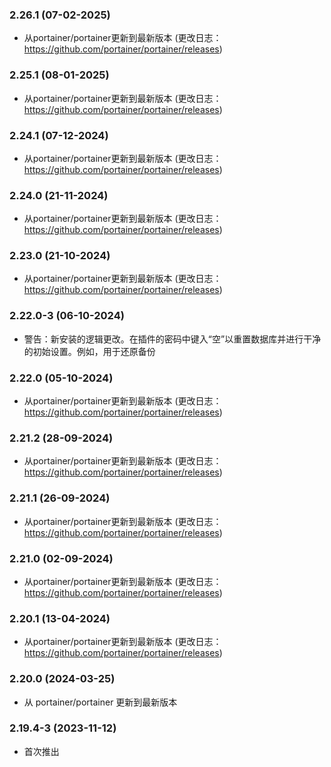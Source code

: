 ### 2.26.1 (07-02-2025)

- 从portainer/portainer更新到最新版本 (更改日志：https://github.com/portainer/portainer/releases)

### 2.25.1 (08-01-2025)
- 从portainer/portainer更新到最新版本 (更改日志：https://github.com/portainer/portainer/releases)

### 2.24.1 (07-12-2024)
- 从portainer/portainer更新到最新版本 (更改日志：https://github.com/portainer/portainer/releases)

### 2.24.0 (21-11-2024)
- 从portainer/portainer更新到最新版本 (更改日志：https://github.com/portainer/portainer/releases)

### 2.23.0 (21-10-2024)
- 从portainer/portainer更新到最新版本 (更改日志：https://github.com/portainer/portainer/releases)

### 2.22.0-3 (06-10-2024)
- 警告：新安装的逻辑更改。在插件的密码中键入“空”以重置数据库并进行干净的初始设置。例如，用于还原备份

### 2.22.0 (05-10-2024)
- 从portainer/portainer更新到最新版本 (更改日志：https://github.com/portainer/portainer/releases)

### 2.21.2 (28-09-2024)
- 从portainer/portainer更新到最新版本 (更改日志：https://github.com/portainer/portainer/releases)

### 2.21.1 (26-09-2024)
- 从portainer/portainer更新到最新版本 (更改日志：https://github.com/portainer/portainer/releases)

### 2.21.0 (02-09-2024)
- 从portainer/portainer更新到最新版本 (更改日志：https://github.com/portainer/portainer/releases)

### 2.20.1 (13-04-2024)
- 从portainer/portainer更新到最新版本 (更改日志：https://github.com/portainer/portainer/releases)

### 2.20.0 (2024-03-25)

- 从 portainer/portainer 更新到最新版本

### 2.19.4-3 (2023-11-12)

- 首次推出
